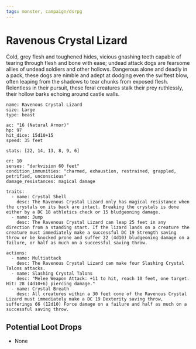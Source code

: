 ```yaml
---
tags: monster, campaign/dsrpg
---
```

# Ravenous Crystal Lizard
Cold, grey flesh and toughened hides, vicious gnashing teeth capable of tearing through flesh and bone with ease; undead attack dogs are fearsome allies of undead soldiers and other hollows. Dangerous alone and deadly in a pack, these dogs are nimble and adept at dodging even the swiftest blow, often leaping from the shadows to tear chunks from exposed flesh. Relentless in their pursuit, these feral creatures stalk their prey ruthlessly, their hollow barks echoing around castle walls. 

```statblock
name: Ravenous Crystal Lizard
size: Large
type: beast

ac: "16 (Natural Armor)"
hp: 97
hit_dice: 15d10+15
speed: 35 feet

stats: [22, 14, 13, 8, 9, 6]

cr: 10
senses: "darkvision 60 feet"
condition_immunities: "charmed, exhaustion, restrained, grappled, petrified, unconscious"
damage_resistances: magical damage

traits:
  - name: Crystal Shell
    desc: The Ravenous Crystal Lizard only has magical resistance when the crystals on its back are intact. Breaking the crystals is done either by a DC 18 athletics check or 15 bludgeoning damage.
  - name: Jump
    desc: The Ravenous Crystal Lizard can leap 25 feet in any direction from a standing start. If the lizard lands on a creature the creature must immediately make a successful DC 19 Strength saving throw or be knocked prone and suffer 22 (4d10) bludgeoning damage on a failure, or half as much on a successful saving throw.

actions:
  - name: Multiattack
    desc: The Ravenous Crystal Lizard can make four Slashing Crystal Talons attacks.
  - name: Slashing Crystal Talons
    desc: "Melee Weapon Attack: +11 to hit, reach 10 feet, one target. Hit: 28 (4d10+6) piercing damage."
  - name: Crystal Breath
    desc: All creatures within a 30 feet cone of the Ravenous Crystal Lizard must immediately make a DC 19 Dexterity saving throw, sufferings 66 (12d10) Force damage on a failure and half as much on a successful saving throw. 
```

## Potential Loot Drops
- None